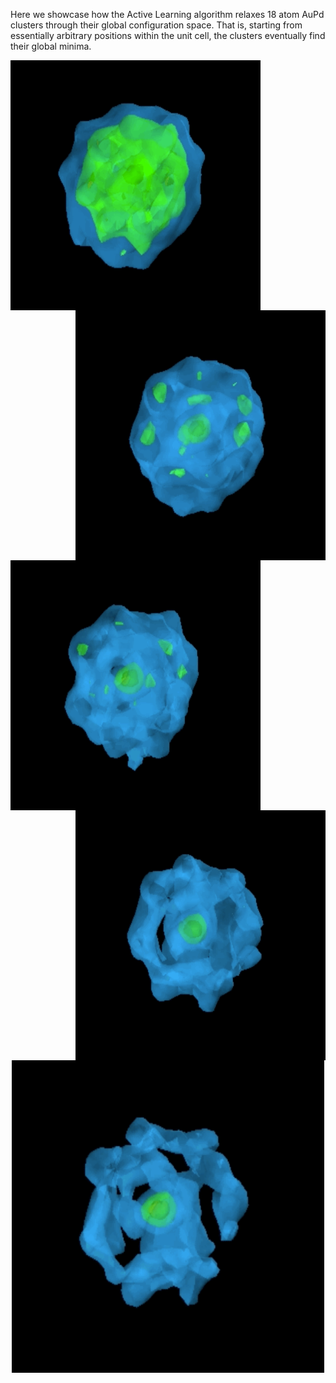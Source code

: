 Here we showcase how the Active Learning algorithm relaxes 18 atom AuPd clusters through their global configuration space.
That is, starting from essentially arbitrary positions within the unit cell, the clusters eventually find their global minima.


<img align="left" width="400" height="400" src="ga1.gif"> <img align="right" width="400" height="400" src="ga2.gif">













<img align="left" width="400" height="400" src="ga3.gif"> <img align="right" width="400" height="400" src="ga4.gif">













<p align="center">
  <img width="500" height="500" src="ga5.gif">
</p>
